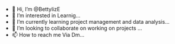 - 👋 Hi, I’m @BettylizE
- 👀 I’m interested in Learnig...
- 🌱 I’m currently learning project management and data analysis...
- 💞️ I’m looking to collaborate on working on projects ...
- 📫 How to reach me Via Dm...

<!---
BettylizE/BettylizE is a ✨ special ✨ repository because its `README.md` (this file) appears on your GitHub profile.
You can click the Preview link to take a look at your changes.
--->
